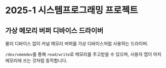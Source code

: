 # 2025-1 시스템프로그래밍 프로젝트

## 가상 메모리 버퍼 디바이스 드라이버

물리 디바이스 없이 커널 메모리 버퍼를 가상 디바이스처럼 사용하는 드라이버.

`/dev/vmemdev`를 통해 `read/write`로 메모리를 주고받을 수 있으며, 사용자 앱이 마치 메모리에 쓰는 것처럼 동작합니다.
